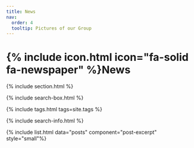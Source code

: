 ```yaml
---
title: News
nav:
  order: 4
  tooltip: Pictures of our Group
---
```


# {% include icon.html icon="fa-solid fa-newspaper" %}News

{% include section.html %}

{% include search-box.html %}

{% include tags.html tags=site.tags %}

{% include search-info.html %}

{% include list.html data="posts" component="post-excerpt" style="small"%}
